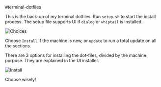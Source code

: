#terminal-dotfiles

This is the back-up of my terminal dotfiles. Run ``setup.sh`` to start the install process. The setup file supports UI if ``dialog`` or ``whiptail`` is installed.

![Choices](https://dl.dropboxusercontent.com/u/33918157/terminal-dotfiles/choice.png)

Choose ``Install`` if the machine is new, or ``update`` to run a total update on all the sections.

There are 3 options for installing the dot-files, divided by the machine purpose. They are explained in the UI installer.

![Install](https://dl.dropboxusercontent.com/u/33918157/terminal-dotfiles/install.png)

Choose wisely!
